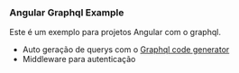### Angular Graphql Example

Este é um exemplo para projetos Angular com o graphql.

- Auto geração de querys com o [Graphql code generator](https://www.graphql-code-generator.com/)
- Middleware para autenticação
